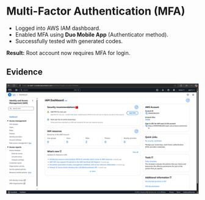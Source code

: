 # Multi-Factor Authentication (MFA)

- Logged into AWS IAM dashboard.
- Enabled MFA using **Duo Mobile App** (Authenticator method).
- Successfully tested with generated codes.

**Result:** Root account now requires MFA for login.

## Evidence
![MFA](../docs/MFA_1.0.png)


